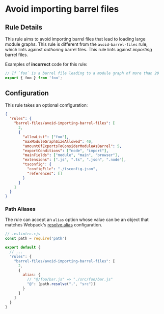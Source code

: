 # Avoid importing barrel files

## Rule Details

This rule aims to avoid importing barrel files that lead to loading large module graphs. This rule is different from the `avoid-barrel-files` rule, which lints against _authoring_ barrel files. This rule lints against _importing_ barrel files.

Examples of **incorrect** code for this rule:

```js
// If `foo` is a barrel file leading to a module graph of more than 20 modules
export { foo } from 'foo';
```

## Configuration

This rule takes an optional configuration:

```json
{
  "rules": {
    "barrel-files/avoid-importing-barrel-files": [
      2,
      {
        "allowList": ["foo"],
        "maxModuleGraphSizeAllowed": 40,
        "amountOfExportsToConsiderModuleAsBarrel": 5,
        "exportConditions": ["node", "import"],
        "mainFields": ["module", "main", "browser"],
        "extensions": [".js", ".ts", ".json", ".node"],
        "tsconfig": {
          "configFile": "./tsconfig.json",
          "references": []
        }
      }
    ]
  }
}
```

### Path Aliases

The rule can accept an `alias` option whose value can be an object that matches Webpack's [resolve.alias](https://webpack.js.org/configuration/resolve/) configuration.

```js
// .eslintrc.cjs
const path = require('path')

export default {
  // ...
  "rules": {
    "barrel-files/avoid-importing-barrel-files": [
      2,
      {
        alias: {
          // "@/foo/bar.js" => "./src/foo/bar.js"
          "@": [path.resolve(".", "src")]
        }
      }
    ]
  }
}
```
